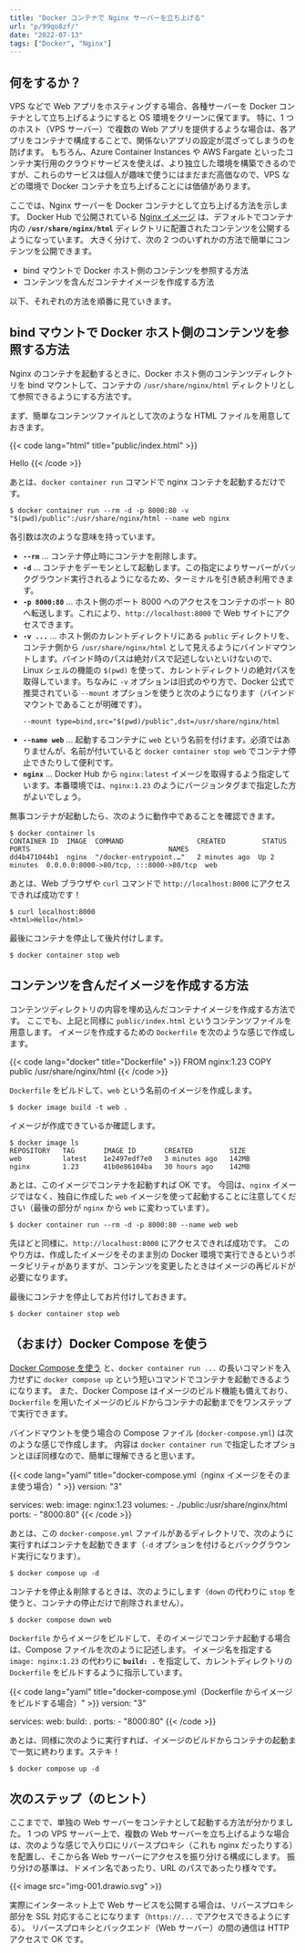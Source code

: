```yaml
---
title: "Docker コンテナで Nginx サーバーを立ち上げる"
url: "p/99qo8zf/"
date: "2022-07-13"
tags: ["Docker", "Nginx"]
---
```


何をするか？
----

VPS などで Web アプリをホスティングする場合、各種サーバーを Docker コンテナとして立ち上げるようにすると OS 環境をクリーンに保てます。
特に、1 つのホスト（VPS サーバー）で複数の Web アプリを提供するような場合は、各アプリをコンテナで構成することで、関係ないアプリの設定が混ざってしまうのを防げます。
もちろん、Azure Container Instances や AWS Fargate といったコンテナ実行用のクラウドサービスを使えば、より独立した環境を構築できるのですが、これらのサービスは個人が趣味で使うにはまだまだ高価なので、VPS などの環境で Docker コンテナを立ち上げることには価値があります。

ここでは、Nginx サーバーを Docker コンテナとして立ち上げる方法を示します。
Docker Hub で公開されている [Nginx イメージ](https://hub.docker.com/_/nginx) は、デフォルトでコンテナ内の __`/usr/share/nginx/html`__ ディレクトリに配置されたコンテンツを公開するようになっています。
大きく分けて、次の 2 つのいずれかの方法で簡単にコンテンツを公開できます。

- bind マウントで Docker ホスト側のコンテンツを参照する方法
- コンテンツを含んだコンテナイメージを作成する方法

以下、それぞれの方法を順番に見ていきます。


bind マウントで Docker ホスト側のコンテンツを参照する方法
----

Nginx のコンテナを起動するときに、Docker ホスト側のコンテンツディレクトリを bind マウントして、コンテナの `/usr/share/nginx/html` ディレクトリとして参照できるようにする方法です。

まず、簡単なコンテンツファイルとして次のような HTML ファイルを用意しておきます。

{{< code lang="html" title="public/index.html" >}}
<html>Hello</html>
{{< /code >}}

あとは、`docker container run` コマンドで nginx コンテナを起動するだけです。

```console
$ docker container run --rm -d -p 8000:80 -v "$(pwd)/public":/usr/share/nginx/html --name web nginx
```

各引数は次のような意味を持っています。

- __`--rm`__ ... コンテナ停止時にコンテナを削除します。
- __`-d`__ ... コンテナをデーモンとして起動します。この指定によりサーバーがバックグラウンド実行されるようになるため、ターミナルを引き続き利用できます。
- __`-p 8000:80`__ ... ホスト側のポート 8000 へのアクセスをコンテナのポート 80 へ転送します。これにより、`http://localhost:8000` で Web サイトにアクセスできます。
- __`-v ...`__ ... ホスト側のカレントディレクトリにある `public` ディレクトリを、コンテナ側から `/usr/share/nginx/html` として見えるようにバインドマウントします。バインド時のパスは絶対パスで記述しないといけないので、Linux シェルの機能の `$(pwd)` を使って、カレントディレクトリの絶対パスを取得しています。ちなみに `-v` オプションは旧式のやり方で、Docker 公式で推奨されている `--mount` オプションを使うと次のようになります（バインドマウントであることが明確です）。
  ```
  --mount type=bind,src="$(pwd)/public",dst=/usr/share/nginx/html
  ```
- __`--name web`__ ... 起動するコンテナに `web` という名前を付けます。必須ではありませんが、名前が付いていると `docker container stop web` でコンテナ停止できたりして便利です。
- __`nginx`__ ... Docker Hub から `nginx:latest` イメージを取得するよう指定しています。本番環境では、`nginx:1.23` のようにバージョンタグまで指定した方がよいでしょう。

無事コンテナが起動したら、次のように動作中であることを確認できます。

```console
$ docker container ls
CONTAINER ID  IMAGE  COMMAND                  CREATED         STATUS        PORTS                                  NAMES
dd4b471044b1  nginx  "/docker-entrypoint.…"   2 minutes ago  Up 2 minutes  0.0.0.0:8000->80/tcp, :::8000->80/tcp  web
```

あとは、Web ブラウザや `curl` コマンドで `http://localhost:8000` にアクセスできれば成功です！

```console
$ curl localhost:8000
<html>Hello</html>
```

最後にコンテナを停止して後片付けします。

```console
$ docker container stop web
```


コンテンツを含んだイメージを作成する方法
----

コンテンツディレクトリの内容を埋め込んだコンテナイメージを作成する方法です。
ここでも、上記と同様に `public/index.html` というコンテンツファイルを用意します。
イメージを作成するための `Dockerfile` を次のような感じで作成します。

{{< code lang="docker" title="Dockerfile" >}}
FROM nginx:1.23
COPY public /usr/share/nginx/html
{{< /code >}}

`Dockerfile` をビルドして、`web` という名前のイメージを作成します。

```console
$ docker image build -t web .
```

イメージが作成できているか確認します。

```console
$ docker image ls
REPOSITORY   TAG       IMAGE ID       CREATED         SIZE
web          latest    1e2497edf7e0   3 minutes ago   142MB
nginx        1.23      41b0e86104ba   30 hours ago    142MB
```

あとは、このイメージでコンテナを起動すれば OK です。
今回は、`nginx` イメージではなく、独自に作成した `web` イメージを使って起動することに注意してください（最後の部分が `nginx` から `web` に変わっています）。

```console
$ docker container run --rm -d -p 8000:80 --name web web
```

先ほどと同様に、`http://localhost:8000` にアクセスできれば成功です。
このやり方は、作成したイメージをそのまま別の Docker 環境で実行できるというポータビリティがありますが、コンテンツを変更したときはイメージの再ビルドが必要になります。

最後にコンテナを停止してお片付けしておきます。

```console
$ docker container stop web
```


（おまけ）Docker Compose を使う
----

[Docker Compose を使う](https://maku77.github.io/p/qm5k2hx/) と、`docker container run ...` の長いコマンドを入力せずに `docker compose up` という短いコマンドでコンテナを起動できるようになります。
また、Docker Compose はイメージのビルド機能も備えており、`Dockerfile` を用いたイメージのビルドからコンテナの起動までをワンステップで実行できます。

バインドマウントを使う場合の Compose ファイル (`docker-compose.yml`) は次のような感じで作成します。
内容は `docker container run` で指定したオプションとほぼ同様なので、簡単に理解できると思います。

{{< code lang="yaml" title="docker-compose.yml（nginx イメージをそのまま使う場合）" >}}
version: "3"

services:
  web:
    image: nginx:1.23
    volumes:
      - ./public:/usr/share/nginx/html
    ports:
      - "8000:80"
{{< /code >}}

あとは、この `docker-compose.yml` ファイルがあるディレクトリで、次のように実行すればコンテナを起動できます（`-d` オプションを付けるとバックグラウンド実行になります）。

```console
$ docker compose up -d
```

コンテナを停止＆削除するときは、次のようにします（`down` の代わりに `stop` を使うと、コンテナの停止だけで削除されません）。

```console
$ docker compose down web
```

`Dockerfile` からイメージをビルドして、そのイメージでコンテナ起動する場合は、Compose ファイルを次のように記述します。
イメージ名を指定する `image: nginx:1.23` の代わりに __`build: .`__ を指定して、カレントディレクトリの `Dockerfile` をビルドするように指示しています。

{{< code lang="yaml" title="docker-compose.yml（Dockerfile からイメージをビルドする場合）" >}}
version: "3"

services:
  web:
    build: .
    ports:
      - "8000:80"
{{< /code >}}

あとは、同様に次のように実行すれば、イメージのビルドからコンテナの起動まで一気に終わります。ステキ！

```console
$ docker compose up -d
```


次のステップ（のヒント）
----

ここまでで、単独の Web サーバーをコンテナとして起動する方法が分かりました。
1 つの VPS サーバー上で、複数の Web サーバーを立ち上げるような場合は、次のような感じで入り口にリバースプロキシ（これも nginx だったりする）を配置し、そこから各 Web サーバーにアクセスを振り分ける構成にします。
振り分けの基準は、ドメイン名であったり、URL のパスであったり様々です。

{{< image src="img-001.drawio.svg" >}}

実際にインターネット上で Web サービスを公開する場合は、リバースプロキシ部分を SSL 対応することになります（`https://...` でアクセスできるようにする）。
リバースプロキシとバックエンド（Web サーバー）の間の通信は HTTP アクセスで OK です。

